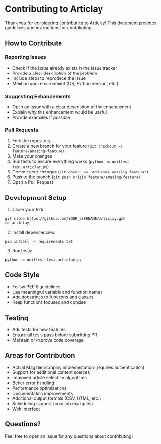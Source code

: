 # Contributing to Articlay

Thank you for considering contributing to Articlay! This document provides guidelines and instructions for contributing.

## How to Contribute

### Reporting Issues

- Check if the issue already exists in the issue tracker
- Provide a clear description of the problem
- Include steps to reproduce the issue
- Mention your environment (OS, Python version, etc.)

### Suggesting Enhancements

- Open an issue with a clear description of the enhancement
- Explain why this enhancement would be useful
- Provide examples if possible

### Pull Requests

1. Fork the repository
2. Create a new branch for your feature (`git checkout -b feature/amazing-feature`)
3. Make your changes
4. Run tests to ensure everything works (`python -m unittest test_articlay.py`)
5. Commit your changes (`git commit -m 'Add some amazing feature'`)
6. Push to the branch (`git push origin feature/amazing-feature`)
7. Open a Pull Request

## Development Setup

1. Clone your fork:
```bash
git clone https://github.com/YOUR_USERNAME/articlay.git
cd articlay
```

2. Install dependencies:
```bash
pip install -r requirements.txt
```

3. Run tests:
```bash
python -m unittest test_articlay.py
```

## Code Style

- Follow PEP 8 guidelines
- Use meaningful variable and function names
- Add docstrings to functions and classes
- Keep functions focused and concise

## Testing

- Add tests for new features
- Ensure all tests pass before submitting PR
- Maintain or improve code coverage

## Areas for Contribution

- Actual Magzter scraping implementation (requires authentication)
- Support for additional content sources
- Improved article selection algorithms
- Better error handling
- Performance optimizations
- Documentation improvements
- Additional output formats (CSV, HTML, etc.)
- Scheduling support (cron job examples)
- Web interface

## Questions?

Feel free to open an issue for any questions about contributing!
